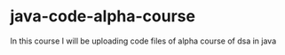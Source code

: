 # java-code-alpha-course
In this course I will be uploading code files of alpha course of dsa in java 
